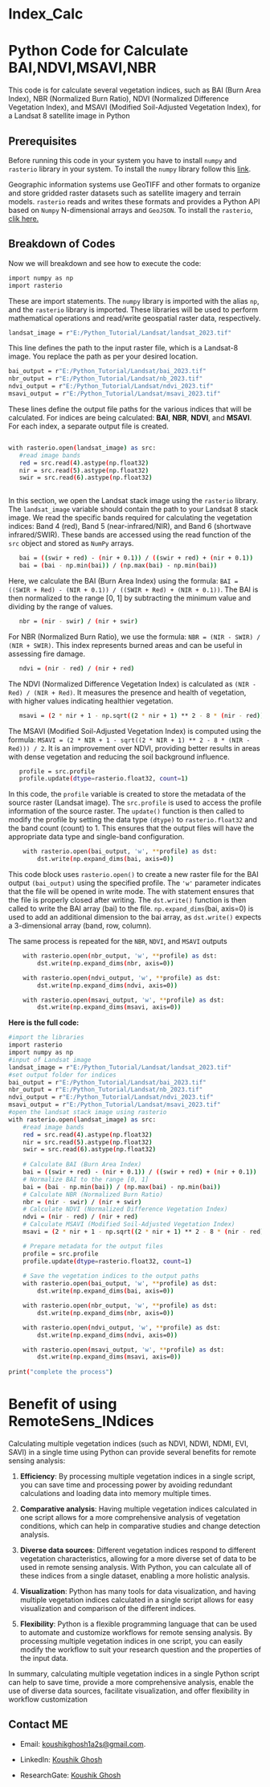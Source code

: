# Index_Calc
# Python Code for Calculate BAI,NDVI,MSAVI,NBR

This code is for calculate several vegetation indices, such as BAI (Burn Area Index), NBR (Normalized Burn Ratio), NDVI (Normalized Difference Vegetation Index), and MSAVI (Modified Soil-Adjusted Vegetation Index), for a Landsat 8 satellite image in Python

## Prerequisites

Before running this code in your system you have to install `numpy` and `rasterio` library in your system. To install the `numpy` library follow this [link](https://numpy.org/install/). 

Geographic information systems use GeoTIFF and other formats to organize and store gridded raster datasets such as satellite imagery and terrain models. `rasterio` reads and writes these formats and provides a Python API based on `Numpy` N-dimensional arrays and `GeoJSON`. To install the `rasterio`, [clik here.](https://rasterio.readthedocs.io/en/stable/installation.html)

## Breakdown of Codes
Now we will breakdown and see how to execute the code: 

```bash
import numpy as np
import rasterio
```
These are import statements. The `numpy` library is imported with the alias `np`, and the `rasterio` library is imported. These libraries will be used to perform mathematical operations and read/write geospatial raster data, respectively.
```bash
landsat_image = r"E:/Python_Tutorial/Landsat/landsat_2023.tif"
```
This line defines the path to the input raster file, which is a Landsat-8 image. You replace the path as per your desired location.

```bash
bai_output = r"E:/Python_Tutorial/Landsat/bai_2023.tif"
nbr_output = r"E:/Python_Tutorial/Landsat/nb_2023.tif"
ndvi_output = r"E:/Python_Tutorial/Landsat/ndvi_2023.tif"
msavi_output = r"E:/Python_Tutorial/Landsat/msavi_2023.tif"
```
These lines define the output file paths for the various indices that will be calculated. For indices are being calculated: **BAI**, **NBR**, **NDVI**, and **MSAVI**. For each index, a separate output file is created.

 ```bash

with rasterio.open(landsat_image) as src:
    #read image bands
    red = src.read(4).astype(np.float32)
    nir = src.read(5).astype(np.float32)
    swir = src.read(6).astype(np.float32)
    
```
In this section, we open the Landsat stack image using the `rasterio` library. The `landsat_image` variable should contain the path to your Landsat 8 stack image. We read the specific bands required for calculating the vegetation indices: Band 4 (red), Band 5 (near-infrared/NIR), and Band 6 (shortwave infrared/SWIR). These bands are accessed using the read function of the `src` object and stored as `NumPy` arrays.

 ```bash
    bai = ((swir + red) - (nir + 0.1)) / ((swir + red) + (nir + 0.1))    
    bai = (bai - np.min(bai)) / (np.max(bai) - np.min(bai)) 
```
Here, we calculate the BAI (Burn Area Index) using the formula: `BAI = ((SWIR + Red) - (NIR + 0.1)) / ((SWIR + Red) + (NIR + 0.1))`. The BAI is then normalized to the range [0, 1] by subtracting the minimum value and dividing by the range of values.

```bash
   nbr = (nir - swir) / (nir + swir)
```
For NBR (Normalized Burn Ratio), we use the formula: `NBR = (NIR - SWIR) / (NIR + SWIR)`. This index represents burned areas and can be useful in assessing fire damage.
```bash
   ndvi = (nir - red) / (nir + red)
```
The NDVI (Normalized Difference Vegetation Index) is calculated as `(NIR - Red) / (NIR + Red)`. It measures the presence and health of vegetation, with higher values indicating healthier vegetation.

```bash
   msavi = (2 * nir + 1 - np.sqrt((2 * nir + 1) ** 2 - 8 * (nir - red))) / 2
```
The MSAVI (Modified Soil-Adjusted Vegetation Index) is computed using the formula: `MSAVI = (2 * NIR + 1 - sqrt((2 * NIR + 1) ** 2 - 8 * (NIR - Red))) / 2`. It is an improvement over NDVI, providing better results in areas with dense vegetation and reducing the soil background influence.

```bash
   profile = src.profile
   profile.update(dtype=rasterio.float32, count=1)
```
In this code, the `profile` variable is created to store the metadata of the source raster (Landsat image). The `src.profile` is used to access the profile information of the source raster. The `update()` function is then called to modify the profile by setting the data type `(dtype)` to `rasterio.float32` and the band count (count) to 1. This ensures that the output files will have the appropriate data type and single-band configuration.

```bash
    with rasterio.open(bai_output, 'w', **profile) as dst:
        dst.write(np.expand_dims(bai, axis=0))
```
This code block uses `rasterio.open()` to create a new raster file for the BAI output `(bai_output)` using the specified profile. The `'w'` parameter indicates that the file will be opened in write mode. The with statement ensures that the file is properly closed after writing. The `dst.write()` function is then called to write the BAI array (bai) to the file. `np.expand_dims`(bai, axis=0) is used to add an additional dimension to the bai array, as `dst.write()` expects a 3-dimensional array (band, row, column).

The same process is repeated for the `NBR`, `NDVI`, and `MSAVI` outputs

```bash
    with rasterio.open(nbr_output, 'w', **profile) as dst:
        dst.write(np.expand_dims(nbr, axis=0))

    with rasterio.open(ndvi_output, 'w', **profile) as dst:
        dst.write(np.expand_dims(ndvi, axis=0))

    with rasterio.open(msavi_output, 'w', **profile) as dst:
        dst.write(np.expand_dims(msavi, axis=0))
```

**Here is the full code:**
```bash
#import the libraries
import rasterio
import numpy as np
#input of Landsat image
landsat_image = r"E:/Python_Tutorial/Landsat/landsat_2023.tif"
#set output folder for indices
bai_output = r"E:/Python_Tutorial/Landsat/bai_2023.tif"
nbr_output = r"E:/Python_Tutorial/Landsat/nb_2023.tif"
ndvi_output = r"E:/Python_Tutorial/Landsat/ndvi_2023.tif"
msavi_output = r"E:/Python_Tutorial/Landsat/msavi_2023.tif"
#open the landsat stack image using rasterio
with rasterio.open(landsat_image) as src:
    #read image bands
    red = src.read(4).astype(np.float32)
    nir = src.read(5).astype(np.float32)
    swir = src.read(6).astype(np.float32)
    
    # Calculate BAI (Burn Area Index)
    bai = ((swir + red) - (nir + 0.1)) / ((swir + red) + (nir + 0.1))
    # Normalize BAI to the range [0, 1]
    bai = (bai - np.min(bai)) / (np.max(bai) - np.min(bai))
    # Calculate NBR (Normalized Burn Ratio)
    nbr = (nir - swir) / (nir + swir)
    # Calculate NDVI (Normalized Difference Vegetation Index)
    ndvi = (nir - red) / (nir + red)
    # Calculate MSAVI (Modified Soil-Adjusted Vegetation Index)
    msavi = (2 * nir + 1 - np.sqrt((2 * nir + 1) ** 2 - 8 * (nir - red))) / 2

    # Prepare metadata for the output files
    profile = src.profile
    profile.update(dtype=rasterio.float32, count=1)
    
    # Save the vegetation indices to the output paths
    with rasterio.open(bai_output, 'w', **profile) as dst:
        dst.write(np.expand_dims(bai, axis=0))

    with rasterio.open(nbr_output, 'w', **profile) as dst:
        dst.write(np.expand_dims(nbr, axis=0))

    with rasterio.open(ndvi_output, 'w', **profile) as dst:
        dst.write(np.expand_dims(ndvi, axis=0))

    with rasterio.open(msavi_output, 'w', **profile) as dst:
        dst.write(np.expand_dims(msavi, axis=0))
        
print("complete the process")

```


# Benefit of using RemoteSens_INdices

Calculating multiple vegetation indices (such as NDVI, NDWI, NDMI, EVI, SAVI) in a single time using Python can provide several benefits for remote sensing analysis:

1. **Efficiency**: By processing multiple vegetation indices in a single script, you can save time and processing power by avoiding redundant calculations and loading data into memory multiple times.

2. **Comparative analysis**: Having multiple vegetation indices calculated in one script allows for a more comprehensive analysis of vegetation conditions, which can help in comparative studies and change detection analysis.

3. **Diverse data sources**: Different vegetation indices respond to different vegetation characteristics, allowing for a more diverse set of data to be used in remote sensing analysis. With Python, you can calculate all of these indices from a single dataset, enabling a more holistic analysis.

4. **Visualization**: Python has many tools for data visualization, and having multiple vegetation indices calculated in a single script allows for easy visualization and comparison of the different indices.

5. **Flexibility**: Python is a flexible programming language that can be used to automate and customize workflows for remote sensing analysis. By processing multiple vegetation indices in one script, you can easily modify the workflow to suit your research question and the properties of the input data.

In summary, calculating multiple vegetation indices in a single Python script can help to save time, provide a more comprehensive analysis, enable the use of diverse data sources, facilitate visualization, and offer flexibility in workflow customization

## Contact ME
* Email: koushikghosh1a2s@gmail.com.

* LinkedIn: [Koushik Ghosh](https://www.linkedin.com/in/koushik-ghosh-490761192/)

* ResearchGate: [Koushik Ghosh](https://www.researchgate.net/profile/Koushik-Ghosh-23)



